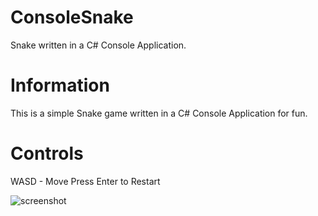 # ConsoleSnake
Snake written in a C# Console Application. 

# Information
This is a simple Snake game written in a C# Console Application for fun.

# Controls
WASD - Move
Press Enter to Restart

![screenshot](https://cdn.discordapp.com/attachments/922185010205822979/1031531416221143040/unknown.png)
